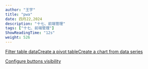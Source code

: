 ```yaml
---
author: "王宇"
title: "pwa"
date: 四月22,2024
description: "十七、前端管理"
tags: ["十七、前端管理"]
ShowReadingTime: "12s"
weight: 526
---
```

[Filter table data](#)[Create a pivot table](#)[Create a chart from data series](#)

[Configure buttons visibility](/users/tfac-settings.action)